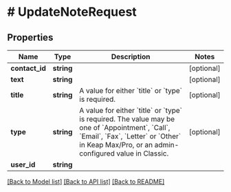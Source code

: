 # # UpdateNoteRequest

## Properties

Name | Type | Description | Notes
------------ | ------------- | ------------- | -------------
**contact_id** | **string** |  | [optional]
**text** | **string** |  | [optional]
**title** | **string** | A value for either &#x60;title&#x60; or &#x60;type&#x60; is required. | [optional]
**type** | **string** | A value for either &#x60;title&#x60; or &#x60;type&#x60; is required. The value may be one of &#x60;Appointment&#x60;, &#x60;Call&#x60;, &#x60;Email&#x60;, &#x60;Fax&#x60;, &#x60;Letter&#x60; or &#x60;Other&#x60; in Keap Max/Pro, or an admin-configured value in Classic. | [optional]
**user_id** | **string** |  |

[[Back to Model list]](../../README.md#models) [[Back to API list]](../../README.md#endpoints) [[Back to README]](../../README.md)
